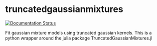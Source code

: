 # truncatedgaussianmixtures

[![Documentation Status](https://readthedocs.org/projects/truncatedgaussianmixtures/badge/?version=latest)](https://potatoasad.github.io/truncatedgaussianmixtures/index.html?badge=latest)

 Fit gaussian mixture models using truncated gaussian kernels. This is a python wrapper around the julia package TruncatedGaussianMixtures.jl

